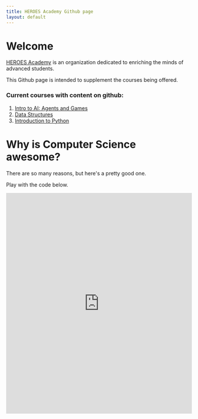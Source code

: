 ```yaml
---
title: HEROES Academy Github page
layout: default
---
```


# Welcome

[HEROES Academy](http://heroesgifted.org) is an organization dedicated to enriching the minds of advanced students.  

This Github page is intended to supplement the courses being offered.

### Current courses with content on github:
1. [Intro to AI: Agents and Games](http://ai.hacs.club)
2. [Data Structures](http://ds.hacs.club)
3. [Introduction to Python](http://intro.hacs.club)


# Why is Computer Science awesome?  

There are so many reasons, but here's a pretty good one.

Play with the code below. 

<iframe src="https://trinket.io/embed/python/0e731cdd38" width="100%" height="600" frameborder="0" marginwidth="0" marginheight="0" allowfullscreen></iframe>
